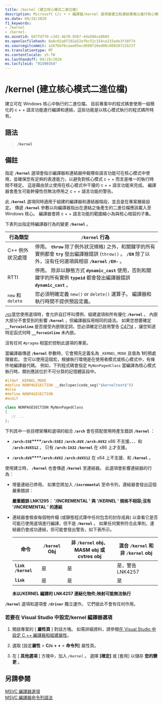 ```yaml
---
title: /kernel (建立核心模式二進位檔)
description: Microsoft C/c + + 編譯器/kernel 選項會建立和連結專案以進行核心模式執行。
ms.date: 09/28/2020
f1_keywords:
- /kernel
- /kernel-
ms.assetid: 6d7fdff0-c3d1-4b78-9367-4da588ce8b05
ms.openlocfilehash: 8a8c02a6f102a52afbc52c154ce215ede3f38f74
ms.sourcegitcommit: a1676bf6caae05ecd698f26ed80c08828722b237
ms.translationtype: MT
ms.contentlocale: zh-TW
ms.lasthandoff: 09/29/2020
ms.locfileid: "91509354"
---
```

# <a name="kernel-create-kernel-mode-binary"></a>/kernel (建立核心模式二進位檔)

建立可在 Windows 核心中執行的二進位檔。 目前專案中的程式碼會使用一組簡化的 c + + 語言功能進行編譯和連結，這些功能是以核心模式執行的程式碼所特有。

## <a name="syntax"></a>語法

> **`/kernel`**

## <a name="remarks"></a>備註

指定 **`/kernel`** 選項會指示編譯器和連結器仲裁哪些語言功能可在核心模式中使用，並確保您有足夠的表達能力，以避免對核心模式 c + + 而言是唯一的執行時間不穩定。 這是藉由禁止使用在核心模式中干擾的 c + + 語言功能來完成。 編譯器會產生可能幹擾性但無法停用之 c + + 語言功能的警告。

此 **`/kernel`** 選項同時適用于組建的編譯器和連結器階段，並且是在專案層級設定。 傳遞 **`/kernel`** 參數以向編譯器指出在連結之後產生的二進位檔應該載入至 Windows 核心。 編譯器會將 c + + 語言功能的範圍縮小為與核心相容的子集。

下表列出指定時編譯器行為的變更 **`/kernel`** 。

| 行為類型 | **`/kernel`** 行為 |
|--|--|
| C++ 例外狀況處理 | 停用。 **`throw`** 除了例外狀況規格) 之外，和關鍵字的所有實例都會 **`try`** 發出編譯器錯誤 (`throw()` 。 **`/EH`** 除了以外，沒有任何選項與相容 **`/kernel`** **`/EH-`** 。 |
| RTTI | 停用。 除非以靜態方式 **`dynamic_cast`** 使用，否則和關鍵字的所有實例 **`typeid`** 都會發出編譯器錯誤 **`dynamic_cast`** 。 |
| `new` 和 `delete` | 您必須明確定義 `new()` or `delete()` 運算子。 編譯器和執行時間不提供預設定義。 |

[`/GS`](gs-buffer-security-check.md)當您使用選項時，會允許自訂呼叫慣例、組建選項和所有優化 **`/kernel`** 。 內嵌大部分不會受到的影響 **`/kernel`** ，但編譯器採用相同的語法。 如果您想要確定 **`__forceinline`** 是否接受內嵌限定詞，您必須確定已啟用警告 [C4714](../../error-messages/compiler-warnings/compiler-warning-level-4-c4714.md) ，讓您知道特定函式何時 **`__forceinline`** 未內嵌。

沒有任何 `#pragma` 相當於控制此選項的專案。

當編譯器傳遞 **`/kernel`** 參數時，它會預先定義名為 `_KERNEL_MODE` 且值為 **1**的預處理器宏。 您可以使用這個宏，根據執行環境是在使用者模式或核心模式中，有條件地編譯器代碼。 例如，下列程式碼會指定 `MyNonPagedClass` 當編譯為核心模式執行時，類別應該位於不可分頁的記憶體區段中。

```cpp
#ifdef _KERNEL_MODE
#define NONPAGESECTION __declspec(code_seg("$kerneltext$"))
#else
#define NONPAGESECTION
#endif

class NONPAGESECTION MyNonPagedClass
{
   // ...
};
```

下列其中一些目標架構和選項的組合 **`/arch`** 會在搭配使用時產生錯誤 **`/kernel`** ：

- **`/arch:SSE`****`/arch:SSE2`** **`/arch:AVX`** **`/arch:AVX2`** x86 不支援、、、和 **`/arch:AVX512`** 。 只有 **`/arch:IA32`** **`/kernel`** 在 x86 上才支援。

- **`/arch:AVX`****`/arch:AVX2`** **`/arch:AVX512`** 在 x64 上不支援、和 **`/kernel`** 。

使用建立時， **`/kernel`** 也會傳遞 **`/kernel`** 至連結器。 此選項會影響連結器的行為：

- 增量連結已停用。 如果您將加入 **`/incremental`** 至命令列，連結器會發出這個嚴重錯誤：

   **嚴重錯誤 LNK1295： '/INCREMENTAL ' 與 '/KERNEL ' 規格不相容;沒有 '/INCREMENTAL ' 的連結**

- 連結器會檢查每個物件檔 (或靜態程式庫中任何包含的封存成員) 以查看它是否可能已使用選項進行編譯，但不是 **`/kernel`** 。 如果任何實例符合此準則，連結器仍會成功連結，但可能會發出警告，如下表所示。

   | 命令 | **`/kernel`** Obj | 非 **`/kernel`** obj、MASM obj 或 cvtres obj | 混合 **`/kernel`** 和非 **`/kernel`** obj |
   |--|--|--|--|
   | **`link /kernel`** | 是 | 是 | 是，警告 LNK4257 |
   | **`link`** | 是 | 是 | 是 |

   **未以/KERNEL 編譯的 LNK4257 連結化物件;映射可能無法執行**

**`/kernel`** 選項和選項會 **`/driver`** 獨立運作。 它們彼此不會有任何作用。

### <a name="to-set-the-kernel-compiler-option-in-visual-studio"></a>若要在 Visual Studio 中設定/kernel 編譯器選項

1. 開啟專案的 [ **屬性頁** ] 對話方塊。 如需詳細資料，請參閱[在 Visual Studio 中設定 C ++ 編譯器和組建屬性](../working-with-project-properties.md)。

1. 選取 [設定**屬性**  >  **C/c + +**  >  **命令列**] 屬性頁。

1. 在 [ **其他選項** ] 方塊中，加入 *`/kernel`* 。 選擇 **[確定]** 或 [套用] 以儲存 **您的變更** 。

## <a name="see-also"></a>另請參閱

[MSVC 編譯器選項](compiler-options.md)\
[MSVC 編譯器命令列語法](compiler-command-line-syntax.md)
